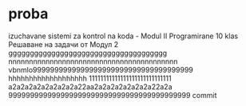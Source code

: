 # proba
izuchavane  sistemi za kontrol na koda - Modul II Programirane 10 klas
Решаване на задачи от Модул 2
ggggggggggggggggggggggggggggggggggggg
nnnnnnnnnnnnnnnnnnnnnnnnnnnnnnnnnnnnnnnnn
vbnmlo9999999999999999999999999999999999999
hhhhhhhhhhhhhhhhhhh
11111111111111111111111111111
a2a2a2a2a2a2a2a2a22aa2a2a2a2a2a2a2a22a2a
999999999999999999999999999999999999999999
commit
